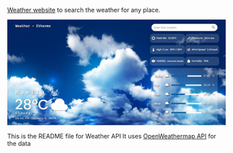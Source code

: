 <a href="https://etherms.github.io/Weather-Website/">Weather website</a> to search the weather for any place. <br>

<img src="./public/img/Weather-app sample.png"><br>


This is the README file for Weather API
It uses <a href="https://openweathermap.org/api">OpenWeathermap API</a> for the data


